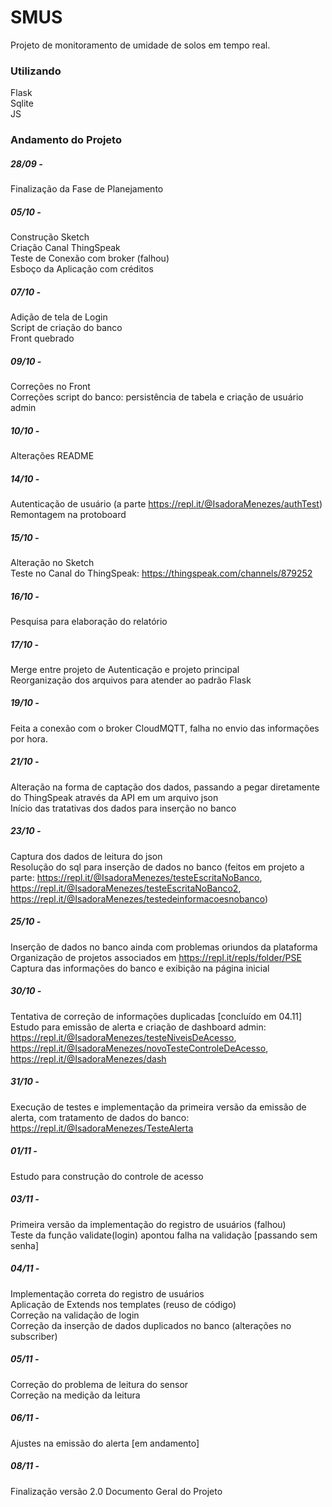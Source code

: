 # SMUS
Projeto de monitoramento de umidade de solos em tempo real.
### Utilizando
Flask\
Sqlite\
JS
### Andamento do Projeto
##### 28/09 - 
Finalização da Fase de Planejamento
##### 05/10 - 
Construção Sketch\
Criação Canal ThingSpeak\
Teste de Conexão com broker (falhou)\
Esboço da Aplicação com créditos
##### 07/10 - 
Adição de tela de Login\
Script de criação do banco\
Front quebrado
##### 09/10 - 
Correções no Front\
Correções script do banco: persistência de tabela e criação de usuário admin
##### 10/10 -
Alterações README
##### 14/10 -
Autenticação de usuário (a parte https://repl.it/@IsadoraMenezes/authTest)
Remontagem na protoboard
##### 15/10 -
Alteração no Sketch\
Teste no Canal do ThingSpeak: https://thingspeak.com/channels/879252
##### 16/10 -
Pesquisa para elaboração do relatório 
##### 17/10 -
Merge entre projeto de Autenticação e projeto principal\
Reorganização dos arquivos para atender ao padrão Flask
##### 19/10 -
Feita a conexão com o broker CloudMQTT, falha no envio das informações por hora.
##### 21/10 -
Alteração na forma de captação dos dados, passando a pegar diretamente do ThingSpeak através da API em um arquivo json\
Início das tratativas dos dados para inserção no banco
##### 23/10 -
Captura dos dados de leitura do json\
Resolução do sql para inserção de dados no banco (feitos em projeto a parte: https://repl.it/@IsadoraMenezes/testeEscritaNoBanco, https://repl.it/@IsadoraMenezes/testeEscritaNoBanco2, https://repl.it/@IsadoraMenezes/testedeinformacoesnobanco)
##### 25/10 -
Inserção de dados no banco ainda com problemas oriundos da plataforma\
Organização de projetos associados em https://repl.it/repls/folder/PSE \
Captura das informações do banco e exibição na página inicial
##### 30/10 -
Tentativa de correção de informações duplicadas [concluído em 04.11] \
Estudo para emissão de alerta e criação de dashboard admin: https://repl.it/@IsadoraMenezes/testeNiveisDeAcesso, https://repl.it/@IsadoraMenezes/novoTesteControleDeAcesso, https://repl.it/@IsadoraMenezes/dash
##### 31/10 -
Execução de testes e implementação da primeira versão da emissão de alerta, com tratamento de dados do banco: https://repl.it/@IsadoraMenezes/TesteAlerta
##### 01/11 - 
Estudo para construção do controle de acesso
##### 03/11 - 
Primeira versão da implementação do registro de usuários (falhou) \
Teste da função validate(login) apontou falha na validação [passando sem senha]
##### 04/11 -
Implementação correta do registro de usuários \
Aplicação de Extends nos templates (reuso de código) \
Correção na validação de login \
Correção da inserção de dados duplicados no banco (alterações no subscriber)
##### 05/11 -
Correção do problema de leitura do sensor \
Correção na medição da leitura
##### 06/11 -
Ajustes na emissão do alerta [em andamento]
##### 08/11 -
Finalização versão 2.0 Documento Geral do Projeto